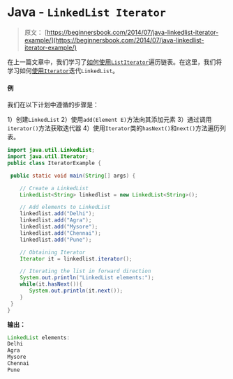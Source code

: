 # Java - `LinkedList Iterator`

> 原文： [https://beginnersbook.com/2014/07/java-linkedlist-iterator-example/](https://beginnersbook.com/2014/07/java-linkedlist-iterator-example/)

在上一篇文章中，我们学习了[如何使用`ListIterator`](https://beginnersbook.com/2014/07/java-linkedlist-listiterator-example/)遍历链表。在这里，我们将学习如何[使用](https://beginnersbook.com/2013/12/how-to-loop-linkedlist-in-java/)[`Iterator`](https://beginnersbook.com/2014/06/java-iterator-with-examples/)迭代`LinkedList`。

#### 例

我们在以下计划中遵循的步骤是：

1）创建`LinkedList`
2）使用`add(Element E)`方法向其添加元素
3）通过调用`iterator()`方法获取迭代器
4）使用`Iterator`类的`hasNext()`和`next()`方法遍历列表。

```java
import java.util.LinkedList;
import java.util.Iterator;
public class IteratorExample {

 public static void main(String[] args) {

    // Create a LinkedList
    LinkedList<String> linkedlist = new LinkedList<String>();

    // Add elements to LinkedList
    linkedlist.add("Delhi");
    linkedlist.add("Agra");
    linkedlist.add("Mysore");
    linkedlist.add("Chennai");
    linkedlist.add("Pune");

    // Obtaining Iterator
    Iterator it = linkedlist.iterator();

    // Iterating the list in forward direction
    System.out.println("LinkedList elements:");
    while(it.hasNext()){
       System.out.println(it.next());
    }
 }
}
```

**输出：**

```java
LinkedList elements:
Delhi
Agra
Mysore
Chennai
Pune
```